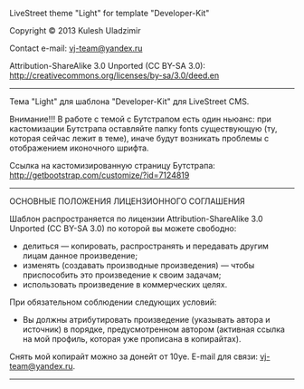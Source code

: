 LiveStreet theme "Light" for template "Developer-Kit"

Copyright © 2013 Kulesh Uladzimir

Contact e-mail: vj-team@yandex.ru

Attribution-ShareAlike 3.0 Unported (CC BY-SA 3.0):
http://creativecommons.org/licenses/by-sa/3.0/deed.en

------------------------------------------------------

Тема "Light" для шаблона "Developer-Kit" для LiveStreet CMS.

Внимание!!!
В работе с темой с Бутстрапом есть один ньюанс: при кастомизации Бутстрапа
оставляйте папку fonts существующую (ту, которая сейчас лежит в теме),
иначе будут возникать проблемы с отображением иконочного шрифта.

Ссылка на кастомизированную страницу Бутстрапа: http://getbootstrap.com/customize/?id=7124819

------------------------------------------------------

ОСНОВНЫЕ ПОЛОЖЕНИЯ ЛИЦЕНЗИОННОГО СОГЛАШЕНИЯ

Шаблон распространяется по лицензии Attribution-ShareAlike 3.0 Unported (CC BY-SA 3.0) по которой вы можете свободно:
- делиться — копировать, распространять и передавать другим лицам данное произведение;
- изменять (создавать производные произведения) — чтобы приспособить это произведение к своим задачам;
- использовать произведение в коммерческих целях.

При обязательном соблюдении следующих условий:
- Вы должны атрибутировать произведение (указывать автора и источник) в порядке, предусмотренном автором (активная ссылка на мой профиль, которая уже прописана в копирайтах).

Снять мой копирайт можно за донейт от 10уе.
E-mail для связи: vj-team@yandex.ru.

------------------------------------------------------
